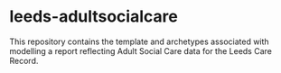 # leeds-adultsocialcare

This repository contains the template and archetypes associated with modelling a report reflecting Adult Social Care data for the Leeds Care Record.
